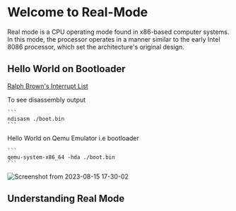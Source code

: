 # Welcome to Real-Mode

Real mode is a CPU operating mode found in x86-based computer systems. In this mode, the processor operates in a manner similar to the early Intel 8086 processor, which set the architecture's original design.

## Hello World on Bootloader

[Ralph Brown's Interrupt List](https://www.ctyme.com/intr/int.htm)

To see disassembly output

    ```
    ndisasm ./boot.bin
    ```

Hello World on Qemu Emulator i.e bootloader

    ```
    qemu-system-x86_64 -hda ./boot.bin
    ```
![Screenshot from 2023-08-15 17-30-02](https://github.com/anish-patil/Kernel-Development/assets/101693650/eab213d8-dae4-4e98-a368-c5f216f83808)

## Understanding Real Mode
